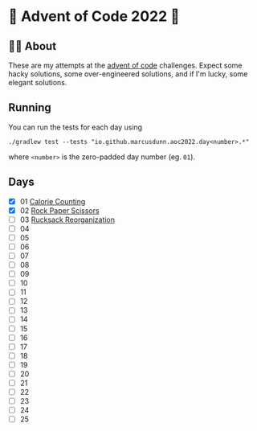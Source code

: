 # 🎄 Advent of Code 2022 🎄

## 🎅🏻 About

These are my attempts at the [advent of code][00] challenges. Expect some hacky solutions, some over-engineered
solutions, and if I'm lucky, some elegant solutions.

## Running

You can run the tests for each day using
```
./gradlew test --tests "io.github.marcusdunn.aoc2022.day<number>.*"
```
where `<number>` is the zero-padded day number (eg. `01`).

## Days

- [x] 01 [Calorie Counting][01]
- [x] 02 [Rock Paper Scissors][02]
- [ ] 03 [Rucksack Reorganization][03]
- [ ] 04
- [ ] 05
- [ ] 06
- [ ] 07
- [ ] 08
- [ ] 09
- [ ] 10
- [ ] 11
- [ ] 12
- [ ] 13
- [ ] 14
- [ ] 15
- [ ] 16
- [ ] 17
- [ ] 18
- [ ] 19
- [ ] 20
- [ ] 21
- [ ] 22
- [ ] 23
- [ ] 24
- [ ] 25

[00]: https://adventofcode.com/

[01]: https://github.com/MarcusDunn/aoc2022/blob/master/src/main/kotlin/io/github/marcusdunn/aoc2022/day01/CalorieCounting.kt

[02]: https://github.com/MarcusDunn/aoc2022/blob/master/src/main/kotlin/io/github/marcusdunn/aoc2022/day02/RockPaperScissors.kt

[03]: https://github.com/MarcusDunn/aoc2022/blob/master/src/main/kotlin/io/github/marcusdunn/aoc2022/day03/RucksackReorganization.kt
